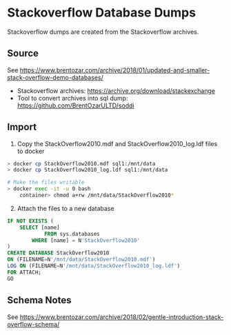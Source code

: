 # Stackoverflow Database Dumps

Stackoverflow dumps are created from the Stackoverflow archives.

## Source

See https://www.brentozar.com/archive/2018/01/updated-and-smaller-stack-overflow-demo-databases/

- Stackoverflow archives: https://archive.org/download/stackexchange
- Tool to convert archives into sql dump: https://github.com/BrentOzarULTD/soddi

## Import

1. Copy the StackOverflow2010.mdf and StackOverflow2010_log.ldf files to docker

```sh
> docker cp StackOverflow2010.mdf sql1:/mnt/data
> docker cp StackOverflow2010_log.ldf sql1:/mnt/data

# Make the files writable
> docker exec -it -u 0 bash
    container> chmod a+rw /mnt/data/StackOverflow2010*
```

2. Attach the files to a new database

```sql
IF NOT EXISTS (
    SELECT [name]
            FROM sys.databases
	    WHERE [name] = N'StackOverflow2010'
)
CREATE DATABASE StackOverflow2010
ON (FILENAME=N'/mnt/data/StackOverflow2010.mdf')
LOG ON (FILENAME=N'/mnt/data/StackOverflow2010_log.ldf')
FOR ATTACH;
GO
```

## Schema Notes

See https://www.brentozar.com/archive/2018/02/gentle-introduction-stack-overflow-schema/
